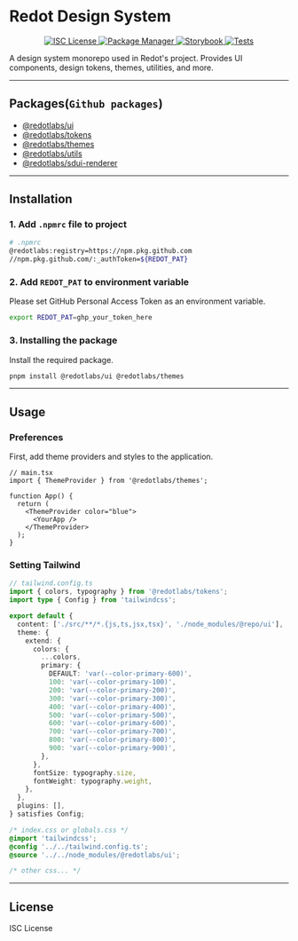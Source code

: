 # Redot Design System

<p align="center">
  <a href="https://github.com/redotlabs/design-system/blob/main/LICENSE">
    <img src="https://img.shields.io/badge/license-ISC-blue.svg" alt="ISC License"></img>
  </a>
  <a href="https://img.shields.io/badge/pnpm-10.6.1-orange?logo=pnpm">
    <img src="https://img.shields.io/badge/pnpm-10.6.1-orange?logo=pnpm" alt="Package Manager"></img>
  </a>
  <a href="https://storybook.redot.me">
    <img src="https://img.shields.io/badge/Storybook-9.0.17-ff4785?logo=storybook" alt="Storybook"></img>
  </a>
  <a href="[https://storybook.redot.me](https://img.shields.io/badge/Vitest-3.2.4-green?logo=vitest)">
    <img src="https://img.shields.io/badge/Vitest-3.2.4-green?logo=vitest" alt="Tests"></img>
  </a>
</p>

A design system monorepo used in Redot's project. Provides UI components, design tokens, themes, utilities, and more.

---

## Packages(`Github packages`)

- [@redotlabs/ui](https://github.com/redotlabs/design-system/tree/main/packages/ui)
- [@redotlabs/tokens](https://github.com/redotlabs/design-system/tree/main/packages/tokens)
- [@redotlabs/themes](https://github.com/redotlabs/design-system/tree/main/packages/themes)
- [@redotlabs/utils](https://github.com/redotlabs/design-system/tree/main/packages/utils)
- [@redotlabs/sdui-renderer](https://github.com/redotlabs/design-system/tree/main/packages/sdui-renderer)

---

## Installation

### 1. Add `.npmrc` file to project

```bash
# .npmrc
@redotlabs:registry=https://npm.pkg.github.com
//npm.pkg.github.com/:_authToken=${REDOT_PAT}
```

### 2. Add `REDOT_PAT` to environment variable

Please set GitHub Personal Access Token as an environment variable.

```bash
export REDOT_PAT=ghp_your_token_here
```

### 3. Installing the package

Install the required package.

```bash
pnpm install @redotlabs/ui @redotlabs/themes
```

---

## Usage

### Preferences

First, add theme providers and styles to the application.

```tsx
// main.tsx
import { ThemeProvider } from '@redotlabs/themes';

function App() {
  return (
    <ThemeProvider color="blue">
      <YourApp />
    </ThemeProvider>
  );
}
```

### Setting Tailwind

```ts
// tailwind.config.ts
import { colors, typography } from '@redotlabs/tokens';
import type { Config } from 'tailwindcss';

export default {
  content: ['./src/**/*.{js,ts,jsx,tsx}', './node_modules/@repo/ui'],
  theme: {
    extend: {
      colors: {
        ...colors,
        primary: {
          DEFAULT: 'var(--color-primary-600)',
          100: 'var(--color-primary-100)',
          200: 'var(--color-primary-200)',
          300: 'var(--color-primary-300)',
          400: 'var(--color-primary-400)',
          500: 'var(--color-primary-500)',
          600: 'var(--color-primary-600)',
          700: 'var(--color-primary-700)',
          800: 'var(--color-primary-800)',
          900: 'var(--color-primary-900)',
        },
      },
      fontSize: typography.size,
      fontWeight: typography.weight,
    },
  },
  plugins: [],
} satisfies Config;
```

```css
/* index.css or globals.css */
@import 'tailwindcss';
@config '../../tailwind.config.ts';
@source '../../node_modules/@redotlabs/ui';

/* other css... */
```

---

## License

ISC License
